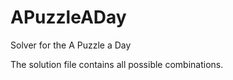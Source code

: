 # APuzzleADay
Solver for the A Puzzle a Day

The solution file contains all possible combinations.


